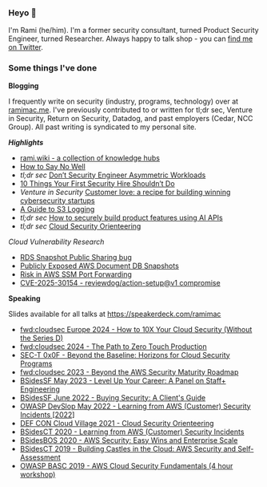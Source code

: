 ### Heyo 👋

I'm Rami (he/him). I'm a former security consultant, turned Product Security Engineer, turned Researcher. Always happy to talk shop - you can [find me on Twitter](https://twitter.com/ramimacisabird).

### Some things I've done


**Blogging**

I frequently write on security (industry, programs, technology) over at [ramimac.me](https://ramimac.me). I've previously contributed to or written for tl;dr sec, Venture in Security, Return on Security, Datadog, and past employers (Cedar, NCC Group). All past writing is syndicated to my personal site.

***Highlights***

* [rami.wiki - a collection of knowledge hubs](https://rami.wiki)
* [How to Say No Well](https://ramimac.me/saying-no)
* *tl;dr sec* [Don’t Security Engineer Asymmetric Workloads](https://tldrsec.com/p/dont-security-engineer-asymmetry)
* [10 Things Your First Security Hire Shouldn’t Do](https://ramimac.me/ten-things)
* *Venture in Security* [Customer love: a recipe for building winning cybersecurity startups](https://ventureinsecurity.net/p/customer-love-a-recipe-for-building)
* [A Guide to S3 Logging](https://ramimac.me/s3-logging)
* *tl;dr sec* [How to securely build product features using AI APIs](https://tldrsec.com/p/securely-build-product-ai-machine-learning)
* *tl;dr sec* [Cloud Security Orienteering](https://tldrsec.com/blog/cloud-security-orienteering/)

_Cloud Vulnerability Research_
* [RDS Snapshot Public Sharing bug](https://ramimac.me/rds-sharing)
* [Publicly Exposed AWS Document DB Snapshots](https://ramimac.me/exposed-docdb)
* [Risk in AWS SSM Port Forwarding](https://ramimac.me/ssm-iam)
* [CVE-2025-30154 - reviewdog/action-setup@v1 compromise](https://www.wiz.io/blog/new-github-action-supply-chain-attack-reviewdog-action-setup)



**Speaking**

Slides available for all talks at https://speakerdeck.com/ramimac

* [fwd:cloudsec Europe 2024 - How to 10X Your Cloud Security (Without the Series D)](https://www.youtube.com/watch?v=DgWLWtFbO_o)
* [fwd:cloudsec 2024 - The Path to Zero Touch Production](https://www.youtube.com/watch?v=agzrIBY0ScQ)
* [SEC-T 0x0F - Beyond the Baseline: Horizons for Cloud Security Programs](https://www.youtube.com/watch?v=YPuxkgRVk1Y)
* [fwd:cloudsec 2023 - Beyond the AWS Security Maturity Roadmap](https://www.youtube.com/watch?v=V4TIcBSR1w8)
* [BSidesSF May 2023 - Level Up Your Career: A Panel on Staff+ Engineering](https://www.youtube.com/watch?v=OJyFP14tgjk)
* [BSidesSF June 2022 - Buying Security: A Client's Guide](https://www.youtube.com/watch?v=UmpKy0iTGTg)
* [OWASP DevSlop May 2022 - Learning from AWS (Customer) Security Incidents \[2022\]](https://www.youtube.com/watch?v=JBUgAXvcObU)
* [DEF CON Cloud Village 2021 - Cloud Security Orienteering](https://speakerdeck.com/ramimac/cloud-security-orienteering)
* [BSidesCT 2020 - Learning from AWS (Customer) Security Incidents](https://speakerdeck.com/ramimac/learning-from-aws-customer-security-incidents)
* [BSidesBOS 2020 - AWS Security: Easy Wins and Enterprise Scale](https://speakerdeck.com/ramimac/aws-security-easy-wins-and-enterprise-scale)
* [BSidesCT 2019 - Building Castles in the Cloud: AWS Security and Self-Assessment](https://speakerdeck.com/ramimac/building-castles-in-the-cloud-aws-security-and-self-assessment)
* [OWASP BASC 2019 - AWS Cloud Security Fundamentals (4 hour workshop)](https://speakerdeck.com/ramimac/aws-cloud-security-fundamentals)
